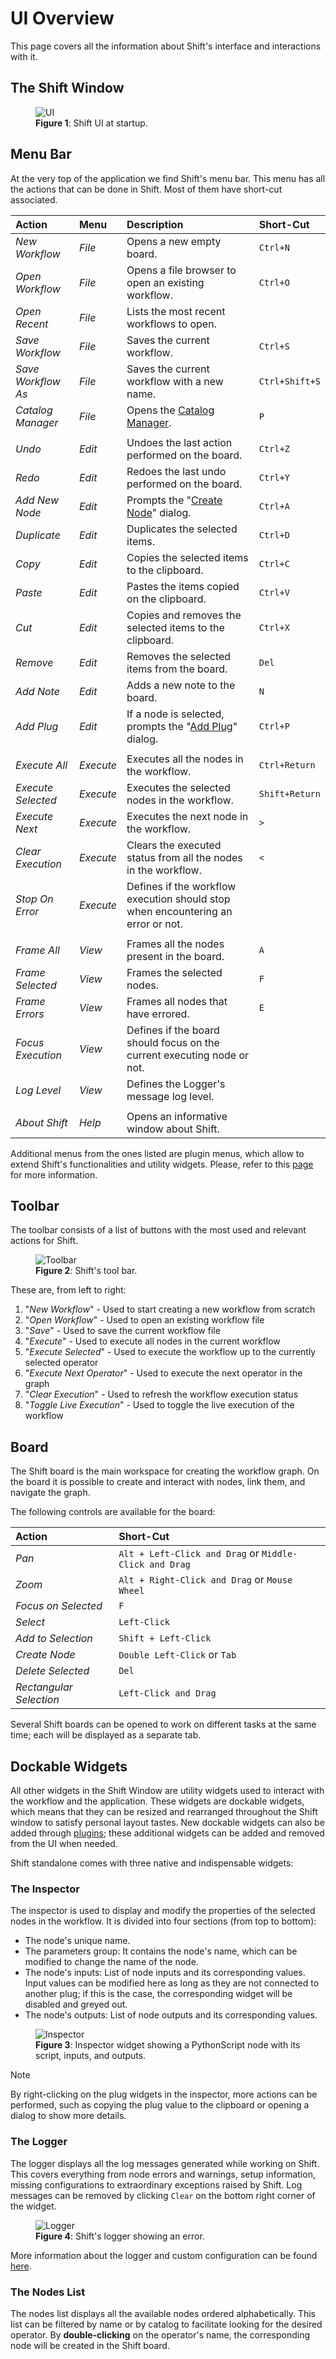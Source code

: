 # UI Overview

This page covers all the information about Shift's interface and interactions with it.

## The Shift Window

<figure>
      <img src="images/ui.png" alt="UI">
      <figcaption><b>Figure 1</b>: Shift UI at startup.</figcaption>
</figure>

## Menu Bar
At the very top of the application we find Shift's menu bar. This menu has all the actions that can be done in Shift. Most of them have short-cut associated.

|Action|Menu|Description|Short-Cut|
|:--|:--|:----|:--
|*New Workflow*|*File*|Opens a new empty board.|`Ctrl+N`|
|*Open Workflow*|*File*|Opens a file browser to open an existing workflow.|`Ctrl+O`|
|*Open Recent*|*File*|Lists the most recent workflows to open.||
|*Save Workflow*|*File*|Saves the current workflow.|`Ctrl+S`|
|*Save Workflow As*|*File*|Saves the current workflow with a new name.|`Ctrl+Shift+S`|
|*Catalog Manager*|*File*|Opens the [Catalog Manager](../../reference/catalogs#the-catalog-manager).|`P`|
||||
|*Undo*|*Edit*|Undoes the last action performed on the board.|`Ctrl+Z`|
|*Redo*|*Edit*|Redoes the last undo performed on the board.|`Ctrl+Y`|
|*Add New Node*|*Edit*|Prompts the "[Create Node](authoring#creating-a-node)" dialog.|`Ctrl+A`|
|*Duplicate*|*Edit*|Duplicates the selected items.|`Ctrl+D`|
|*Copy*|*Edit*|Copies the selected items to the clipboard.|`Ctrl+C`|
|*Paste*|*Edit*|Pastes the items copied on the clipboard.|`Ctrl+V`|
|*Cut*|*Edit*|Copies and removes the selected items to the clipboard.|`Ctrl+X`|
|*Remove*|*Edit*|Removes the selected items from the board.|`Del`|
|*Add Note*|*Edit*|Adds a new note to the board.|`N`|
|*Add Plug*|*Edit*|If a node is selected, prompts the "[Add Plug](authoring#creating-new-plugs)" dialog.|`Ctrl+P`|
||||
|*Execute All*|*Execute*|Executes all the nodes in the workflow.|`Ctrl+Return`|
|*Execute Selected*|*Execute*|Executes the selected nodes in the workflow.|`Shift+Return`|
|*Execute Next*|*Execute*|Executes the next node in the workflow.|`>`|
|*Clear Execution*|*Execute*|Clears the executed status from all the nodes in the workflow.|`<`|
|*Stop On Error*|*Execute*|Defines if the workflow execution should stop when encountering an error or not.||
||||
|*Frame All*|*View*|Frames all the nodes present in the board.|`A`|
|*Frame Selected*|*View*|Frames the selected nodes.|`F`|
|*Frame Errors*|*View*|Frames all nodes that have errored.|`E`|
|*Focus Execution*|*View*|Defines if the board should focus on the current executing node or not.||
|*Log Level*|*View*|Defines the Logger's message log level.||
||||
|*About Shift*|*Help*|Opens an informative window about Shift.||

Additional menus from the ones listed are plugin menus, which allow to extend Shift's functionalities and utility widgets. Please, refer to this [page](../../reference/plugins.md) for more information.
## Toolbar

The toolbar consists of a list of buttons with the most used and relevant actions for Shift.

<figure>
      <img src="images/toolbar.png" alt="Toolbar">
      <figcaption><b>Figure 2</b>: Shift's tool bar.</figcaption>   
</figure>

These are, from left to right:

1. "*New Workflow*" - Used to start creating a new workflow from scratch
2. "*Open Workflow*" - Used to open an existing workflow file
3. "*Save*" - Used to save the current workflow file
4. "*Execute*" - Used to execute all nodes in the current workflow
5. "*Execute Selected*" - Used to execute the workflow up to the currently selected operator
6. "*Execute Next Operator*" - Used to execute the next operator in the graph
7. "*Clear Execution*" - Used to refresh the workflow execution status
8. "*Toggle Live Execution*" - Used to toggle the live execution of the workflow

## Board

The Shift board is the main workspace for creating the workflow graph. On the board it is possible to create and interact with nodes, link them, and navigate the graph.

The following controls are available for the board:

|Action|Short-Cut|
|:--|:--|
|*Pan*|`Alt + Left-Click and Drag` or `Middle-Click and Drag`|
|*Zoom*|`Alt + Right-Click and Drag` or `Mouse Wheel`|
|*Focus on Selected*|`F`|
|*Select*|`Left-Click`|
|*Add to Selection*|`Shift + Left-Click`|
|*Create Node*|`Double Left-Click` or `Tab`|
|*Delete Selected*|`Del`|
|*Rectangular Selection*|`Left-Click and Drag`|

Several Shift boards can be opened to work on different tasks at the same time; each will be displayed as a separate tab.

## Dockable Widgets
All other widgets in the Shift Window are utility widgets used to interact with the workflow and the application. These widgets are dockable widgets, which means that they can be resized and rearranged throughout the Shift window to satisfy personal layout tastes.
New dockable widgets can also be added through [plugins](../../reference/plugins.md); these additional widgets can be added and removed from the UI when needed.

Shift standalone comes with three native and indispensable widgets:

### The Inspector

The inspector is used to display and modify the properties of the selected nodes in the workflow. It is divided into four sections (from top to bottom):

- The node's unique name.
- The parameters group: It contains the node's name, which can be modified to change the name of the node.
- The node's inputs: List of node inputs and its corresponding values. Input values can be modified here as long as they are not connected to another plug; if this is the case, the corresponding widget will be disabled and greyed out.
- The node's outputs: List of node outputs and its corresponding values.

<figure>
      <img src="images/inspector.png" alt="Inspector">
      <figcaption><b>Figure 3</b>: Inspector widget showing a PythonScript node with its script, inputs, and outputs.</figcaption>
</figure>

> [!NOTE]
> By right-clicking on the plug widgets in the inspector, more actions can be performed, such as copying the plug value to the clipboard or opening a dialog to show more details.

### The Logger

The logger displays all the log messages generated while working on Shift. This covers everything from node errors and warnings, setup information, missing configurations to extraordinary exceptions raised by Shift. Log messages can be removed by clicking `Clear` on the bottom right corner of the widget. 

<figure>
      <img src="images/logger.png" alt="Logger">
      <figcaption><b>Figure 4</b>: Shift's logger showing an error.</figcaption>
</figure>

More information about the logger and custom configuration can be found [here](../../reference/logger.md).

### The Nodes List
The nodes list displays all the available nodes ordered alphabetically. This list can be filtered by name or by catalog to facilitate looking for the desired operator. By **double-clicking** on the operator's name, the corresponding node will be created in the Shift board.
